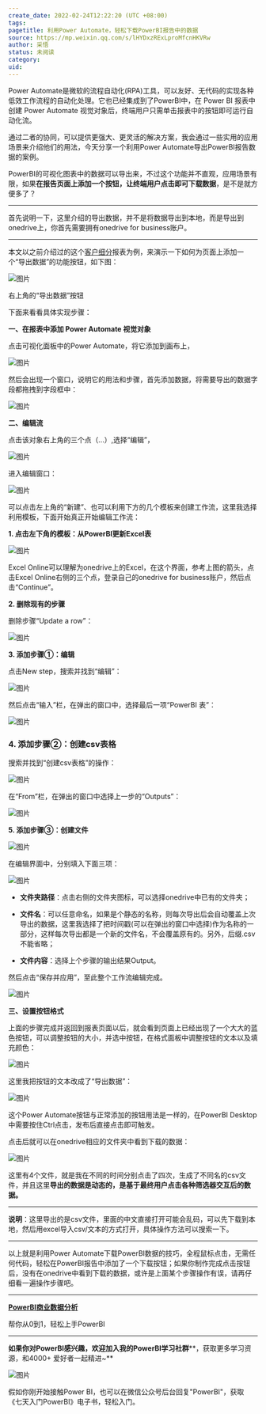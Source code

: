 ```yaml
---
create_date: 2022-02-24T12:22:20 (UTC +08:00)
tags: 
pagetitle: 利用Power Automate，轻松下载PowerBI报告中的数据
source: https://mp.weixin.qq.com/s/lHYDxzRExLproMfcnHKVRw
author: 采悟
status: 未阅读
category: 
uid: 
---
```


Power Automate是微软的流程自动化(RPA)工具，可以友好、无代码的实现各种低效工作流程的自动化处理。它也已经集成到了PowerBI中，在 Power BI 报表中创建 Power Automate 视觉对象后，终端用户只需单击报表中的按钮即可运行自动化流。

通过二者的协同，可以提供更强大、更灵活的解决方案，我会通过一些实用的应用场景来介绍他们的用法，今天分享一个利用Power Automate导出PowerBI报告数据的案例。

PowerBI的可视化图表中的数据可以导出来，不过这个功能并不直观，应用场景有限，如果**在报告页面上添加一个按钮，让终端用户点击即可下载数据**，是不是就方便多了？

___

首先说明一下，这里介绍的导出数据，并不是将数据导出到本地，而是导出到onedrive上，你首先需要拥有onedrive for business账户。

___

本文以之前介绍过的这个[客户细分](http://mp.weixin.qq.com/s?__biz=MzA4MzQwMjY4MA==&mid=2484071357&idx=1&sn=e533d335e302b9ca5c76313dcac38852&chksm=8e0c416ab97bc87c1101fcbdb870356d9a400c68ba7c8ab6b91d4e6c54726b28cc358b6015fd&scene=21#wechat_redirect)报表为例，来演示一下如何为页面上添加一个“导出数据”的功能按钮，如下图：  

![图片](https://mmbiz.qpic.cn/mmbiz_jpg/aHEbZtANQJO2EGr1hzqzwPPpicP9A8kLtG0abKWCwdKUUUpv0j8yCLHRYgZafMqJGmTkEJnajU3RznDkmcxficIw/640?wx_fmt=jpeg&wxfrom=5&wx_lazy=1&wx_co=1)

右上角的“导出数据”按钮

下面来看看具体实现步骤：

**一、在报表中添加 Power Automate 视觉对象**

点击可视化面板中的Power Automate，将它添加到画布上，  

![图片](https://mmbiz.qpic.cn/mmbiz_jpg/aHEbZtANQJO2EGr1hzqzwPPpicP9A8kLteScQSd0wRu1zxchvLLk4Vph5licjZctPm3YS5vmocDpL6ftGFcY0pPg/640?wx_fmt=jpeg&wxfrom=5&wx_lazy=1&wx_co=1)

然后会出现一个窗口，说明它的用法和步骤，首先添加数据，将需要导出的数据字段都拖拽到字段框中：

![图片](https://mmbiz.qpic.cn/mmbiz_jpg/aHEbZtANQJO2EGr1hzqzwPPpicP9A8kLtdjreGnjiaTZfrGzvrQtoIUrgziavnMQtQIetukuNmicC1xKca7uxsRu6A/640?wx_fmt=jpeg&wxfrom=5&wx_lazy=1&wx_co=1)

**二、编辑流**

点击该对象右上角的三个点（...）,选择“编辑”，  

![图片](https://mmbiz.qpic.cn/mmbiz_jpg/aHEbZtANQJO2EGr1hzqzwPPpicP9A8kLtuibm9pKxASGu1TVl6yPiaZH2kHSGEvwOKT1aYDCdX3bBNoM3sqes7D5g/640?wx_fmt=jpeg&wxfrom=5&wx_lazy=1&wx_co=1)

进入编辑窗口：  

![图片](https://mmbiz.qpic.cn/mmbiz_jpg/aHEbZtANQJO2EGr1hzqzwPPpicP9A8kLtbpgQ03wiczYyicgqjEJyiaO83bjY6h9TUg1Ipw39lG8c4MJr86mETmMGQ/640?wx_fmt=jpeg&wxfrom=5&wx_lazy=1&wx_co=1)

可以点击左上角的“新建”、也可以利用下方的几个模板来创建工作流，这里我选择利用模板，下面开始真正开始编辑工作流：

**1\. 点击左下角的模板：从PowerBI更新Excel表**

![图片](https://mmbiz.qpic.cn/mmbiz_jpg/aHEbZtANQJO2EGr1hzqzwPPpicP9A8kLtputJZ8ib2SKt0xML65nwbmYk6MedEbWjUTEX3vbvQFhicLrcXMgrHAjg/640?wx_fmt=jpeg&wxfrom=5&wx_lazy=1&wx_co=1)

Excel Online可以理解为onedrive上的Excel，在这个界面，参考上图的箭头，点击Excel Online右侧的三个点，登录自己的onedrive for business账户，然后点击“Continue”。

**2\. 删除现有的步骤**

删除步骤“Update a row”：

![图片](https://mmbiz.qpic.cn/mmbiz_jpg/aHEbZtANQJO2EGr1hzqzwPPpicP9A8kLtv5R7vFfSsoBDCbvak6PEA6AD7N2Sibzzzo3pmPZM8teTDJpqw44zibbA/640?wx_fmt=jpeg&wxfrom=5&wx_lazy=1&wx_co=1)

**3\. 添加步骤①：编辑**

点击New step，搜索并找到“编辑”：  

![图片](https://mmbiz.qpic.cn/mmbiz_jpg/aHEbZtANQJO2EGr1hzqzwPPpicP9A8kLtju5fKKZoOFickPCsiavtbVAspt2smhkb82oDufLk33pStzLcWVTVUzfg/640?wx_fmt=jpeg&wxfrom=5&wx_lazy=1&wx_co=1)

然后点击“输入”栏，在弹出的窗口中，选择最后一项“PowerBI 表”：  

![图片](https://mmbiz.qpic.cn/mmbiz_jpg/aHEbZtANQJO2EGr1hzqzwPPpicP9A8kLt1icGncib8dFsmpIJiaQv8JZ8aZMUGcNaa9AvT8zv0sa6V6IMywz39SnzA/640?wx_fmt=jpeg&wxfrom=5&wx_lazy=1&wx_co=1)

### **4\. 添加步骤②：创建csv表格**

搜索并找到“创建csv表格”的操作：

![图片](https://mmbiz.qpic.cn/mmbiz_jpg/aHEbZtANQJO2EGr1hzqzwPPpicP9A8kLtrhn59VQqnKWbwOVS3pcXiaHK15icnJjuTVFgXU1RcR9wgSMumb4QJrxw/640?wx_fmt=jpeg&wxfrom=5&wx_lazy=1&wx_co=1)

在“From”栏，在弹出的窗口中选择上一步的“Outputs”：  

![图片](https://mmbiz.qpic.cn/mmbiz_jpg/aHEbZtANQJO2EGr1hzqzwPPpicP9A8kLtJLm6iavCbgPKYKicoytk9dmf3fsxILGstxp78pq64fqRNrRibVVjVQDoQ/640?wx_fmt=jpeg&wxfrom=5&wx_lazy=1&wx_co=1)

**5\. 添加步骤③：创建文件**

![图片](https://mmbiz.qpic.cn/mmbiz_jpg/aHEbZtANQJO2EGr1hzqzwPPpicP9A8kLtEo6sQt1b2icY1YVga9eBNeJtgMw2A8GAX0s9BzCianF3DuTK7H2ZSUrQ/640?wx_fmt=jpeg&wxfrom=5&wx_lazy=1&wx_co=1)

在编辑界面中，分别填入下面三项：  

![图片](https://mmbiz.qpic.cn/mmbiz_jpg/aHEbZtANQJO2EGr1hzqzwPPpicP9A8kLtoicEUgDL0WKhuxXdwEI61XVrmZz9AY4LDrATAbssHicq9HPoEiapsRZYA/640?wx_fmt=jpeg&wxfrom=5&wx_lazy=1&wx_co=1)

-   **文件夹路径**：点击右侧的文件夹图标，可以选择onedrive中已有的文件夹；  
    
-   **文件名**：可以任意命名，如果是个静态的名称，则每次导出后会自动覆盖上次导出的数据，这里我选择了把时间戳(可以在弹出的窗口中选择)作为名称的一部分，这样每次导出都是一个新的文件名，不会覆盖原有的。另外，后缀.csv不能省略；  
    
-   **文件内容**：选择上个步骤的输出结果Output。
    

然后点击“保存并应用”，至此整个工作流编辑完成。  

![图片](https://mmbiz.qpic.cn/mmbiz_jpg/aHEbZtANQJOuicKy2vCw9gcReA6z1ibdstQHP46hV0iaSP5EEyicHyS0HRSUw8GfFNgibmgTaXiaib2ibyRMuIMDbJoianA/640?wx_fmt=jpeg&wxfrom=5&wx_lazy=1&wx_co=1)

**三、设置按钮格式**

上面的步骤完成并返回到报表页面以后，就会看到页面上已经出现了一个大大的蓝色按钮，可以调整按钮的大小，并选中按钮，在格式面板中调整按钮的文本以及填充颜色：  

![图片](https://mmbiz.qpic.cn/mmbiz_jpg/aHEbZtANQJO2EGr1hzqzwPPpicP9A8kLtNMJDrn7Lcc7VNCpPKj8wjQaJnFylnXOSFolhMpWc8GRos3WuNK8eYA/640?wx_fmt=jpeg&wxfrom=5&wx_lazy=1&wx_co=1)

这里我把按钮的文本改成了“导出数据”：  

![图片](https://mmbiz.qpic.cn/mmbiz_jpg/aHEbZtANQJO2EGr1hzqzwPPpicP9A8kLtftwVdP7FSyTDFr41eBoGWyAr5BKH7gFBXRo8tBCBWicoHqs7aTzxADw/640?wx_fmt=jpeg&wxfrom=5&wx_lazy=1&wx_co=1)

这个Power Automate按钮与正常添加的按钮用法是一样的，在PowerBI Desktop中需要按住Ctrl点击，发布后直接点击即可触发。  

点击后就可以在onedrive相应的文件夹中看到下载的数据：  

![图片](https://mmbiz.qpic.cn/mmbiz_jpg/aHEbZtANQJO2EGr1hzqzwPPpicP9A8kLtNa6PVI261ibdfLiaHjMAQA6qGxJ0QRutVxYgFFiaYZkVSLwib3wkRECQZA/640?wx_fmt=jpeg&wxfrom=5&wx_lazy=1&wx_co=1)

这里有4个文件，就是我在不同的时间分别点击了四次，生成了不同名的csv文件，并且这里**导出的数据是动态的，是基于最终用户点击各种筛选器交互后的数据。**  

___

**说明**：这里导出的是csv文件，里面的中文直接打开可能会乱码，可以先下载到本地，然后用excel导入csv/文本的方式打开，具体操作方法可以搜索一下。

___

以上就是利用Power Automate下载PowerBI数据的技巧，全程鼠标点击，无需任何代码，轻松在PowerBI报告中添加了一个下载按钮；如果你制作完成点击按钮后，没有在onedrive中看到下载的数据，或许是上面某个步骤操作有误，请再仔细看一遍操作步骤吧。

___

[**PowerBI商业数据分析**](http://mp.weixin.qq.com/s?__biz=MzA4MzQwMjY4MA==&mid=2484074987&idx=1&sn=5cf4ba4b683ee9136bb7a26f6e9bcf01&chksm=8e0c533cb97bda2add48a4576b9c1e230249a5a4160dd93cd677a37ea21d26fc9cc26fc4cb1c&scene=21#wechat_redirect)

帮你从0到1，轻松上手PowerBI

___

**如果你对PowerBI感兴趣，欢迎加入我的PowerBI学习社群****，获取更多学习资源，和4000+ 爱好者一起精进~**  

![图片](https://mmbiz.qpic.cn/mmbiz_png/aHEbZtANQJMFLnwgdbghRHPLicKRaV70mVCZVq8Fhm46rkciaeOrLFJCv5f1omJxF8256YogHflkicEDM29aUMtaA/640?wx_fmt=png&wxfrom=5&wx_lazy=1&wx_co=1)

假如你刚开始接触Power BI，也可以在微信公众号后台回复"PowerBI"，获取《七天入门PowerBI》电子书，轻松入门。
